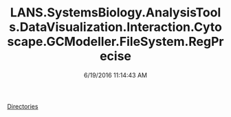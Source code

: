 ﻿---
title: LANS.SystemsBiology.AnalysisTools.DataVisualization.Interaction.Cytoscape.GCModeller.FileSystem.RegPrecise
date: 6/19/2016 11:14:43 AM
---

[Directories](T-LANS.SystemsBiology.AnalysisTools.DataVisualization.Interaction.Cytoscape.GCModeller.FileSystem.RegPrecise.Directories.html)
